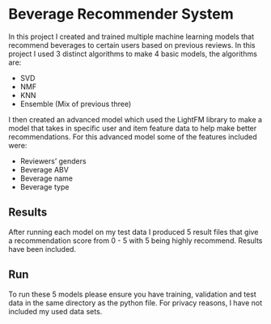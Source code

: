 # Beverage Recommender System
In this project I created and trained multiple machine learning models that recommend beverages to certain users based on previous reviews. In this project I used 3 distinct algorithms to make 4 basic models, the algorithms are:
* SVD
* NMF 
* KNN
* Ensemble (Mix of previous three)

I then created an advanced model which used the LightFM library to make a model that takes in specific user and item feature data to help make better recommendations. For this advanced model some of the features included were:
* Reviewers’ genders
* Beverage ABV
* Beverage name
* Beverage type

## Results
After running each model on my test data I produced 5 result files that give a recommendation score from 0 - 5 with 5 being highly recommend. Results have been included. 

## Run
To run these 5 models please ensure you have training, validation and test data in the same directory as the python file. For privacy reasons, I have not included my used data sets.
